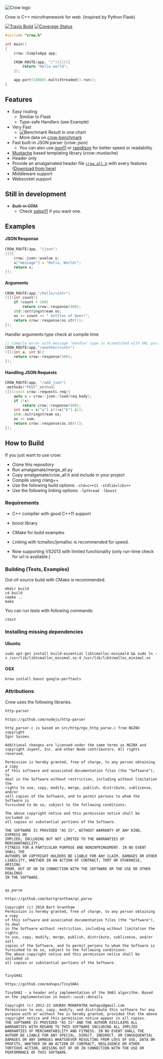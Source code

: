 ![Crow logo](http://i.imgur.com/wqivvjK.jpg)

Crow is C++ microframework for web. (inspired by Python Flask)

[![Travis Build](https://travis-ci.org/ipkn/crow.svg?branch=master)](https://travis-ci.org/ipkn/crow)
[![Coverage Status](https://coveralls.io/repos/ipkn/crow/badge.svg?branch=master)](https://coveralls.io/r/ipkn/crow?branch=master)

```c++
#include "crow.h"

int main()
{
    crow::SimpleApp app;

    CROW_ROUTE(app, "/")([](){
        return "Hello world";
    });

    app.port(18080).multithreaded().run();
}
```

## Features

 - Easy routing
   - Similiar to Flask
   - Type-safe Handlers (see Example)
 - Very Fast
   - ![Benchmark Result in one chart](https://docs.google.com/spreadsheets/d/1KidO9XpuwCRZ2p_JRDJj2aep61H8Sh_KDOhApizv4LE/pubchart?oid=2041467789&format=image)
   - More data on [crow-benchmark](https://github.com/ipkn/crow-benchmark)
 - Fast built-in JSON parser (crow::json)
   - You can also use [json11](https://github.com/dropbox/json11) or [rapidjson](https://github.com/miloyip/rapidjson) for better speed or readability
 - [Mustache](http://mustache.github.io/) based templating library (crow::mustache)
 - Header only
 - Provide an amalgamated header file [`crow_all.h`](https://github.com/ipkn/crow/releases/download/v0.1/crow_all.h) with every features ([Download from here](https://github.com/ipkn/crow/releases/download/v0.1/crow_all.h))
 - Middleware support
 - Websocket support

## Still in development
 - ~~Built-in ORM~~
   - Check [sqlpp11](https://github.com/rbock/sqlpp11) if you want one.

## Examples

#### JSON Response
```c++
CROW_ROUTE(app, "/json")
([]{
    crow::json::wvalue x;
    x["message"] = "Hello, World!";
    return x;
});
```

#### Arguments
```c++
CROW_ROUTE(app,"/hello/<int>")
([](int count){
    if (count > 100)
        return crow::response(400);
    std::ostringstream os;
    os << count << " bottles of beer!";
    return crow::response(os.str());
});
```
Handler arguments type check at compile time
```c++
// Compile error with message "Handler type is mismatched with URL paramters"
CROW_ROUTE(app,"/another/<int>")
([](int a, int b){
    return crow::response(500);
});
```

#### Handling JSON Requests
```c++
CROW_ROUTE(app, "/add_json")
.methods("POST"_method)
([](const crow::request& req){
    auto x = crow::json::load(req.body);
    if (!x)
        return crow::response(400);
    int sum = x["a"].i()+x["b"].i();
    std::ostringstream os;
    os << sum;
    return crow::response{os.str()};
});
```

## How to Build

If you just want to use crow:

 - Clone this repository
 - Run amalgamate/merge_all.py
 - Copy amalgamate/crow_all.h and include in your project
 - Compile using clang++
 - Use the following build options: `-std=c++11 -stdlib=libc++`
 - Use the following linking options: `-lpthread -lboost`

### Requirements

 - C++ compiler with good C++11 support
 - boost library
 - CMake for build examples
 - Linking with tcmalloc/jemalloc is recommended for speed.

 - Now supporting VS2013 with limited functionality (only run-time check for url is available.)

### Building (Tests, Examples)

Out-of-source build with CMake is recommended.

```
mkdir build
cd build
cmake ..
make
```

You can run tests with following commands:
```
ctest
```


### Installing missing dependencies

#### Ubuntu
    sudo apt-get install build-essential libtcmalloc-minimal4 && sudo ln -s /usr/lib/libtcmalloc_minimal.so.4 /usr/lib/libtcmalloc_minimal.so

#### OSX
    brew install boost google-perftools

### Attributions

Crow uses the following libraries.

    http-parser

    https://github.com/nodejs/http-parser

    http_parser.c is based on src/http/ngx_http_parse.c from NGINX copyright
    Igor Sysoev.

    Additional changes are licensed under the same terms as NGINX and
    copyright Joyent, Inc. and other Node contributors. All rights reserved.

    Permission is hereby granted, free of charge, to any person obtaining a copy
    of this software and associated documentation files (the "Software"), to
    deal in the Software without restriction, including without limitation the
    rights to use, copy, modify, merge, publish, distribute, sublicense, and/or
    sell copies of the Software, and to permit persons to whom the Software is
    furnished to do so, subject to the following conditions:

    The above copyright notice and this permission notice shall be included in
    all copies or substantial portions of the Software.

    THE SOFTWARE IS PROVIDED "AS IS", WITHOUT WARRANTY OF ANY KIND, EXPRESS OR
    IMPLIED, INCLUDING BUT NOT LIMITED TO THE WARRANTIES OF MERCHANTABILITY,
    FITNESS FOR A PARTICULAR PURPOSE AND NONINFRINGEMENT. IN NO EVENT SHALL THE
    AUTHORS OR COPYRIGHT HOLDERS BE LIABLE FOR ANY CLAIM, DAMAGES OR OTHER
    LIABILITY, WHETHER IN AN ACTION OF CONTRACT, TORT OR OTHERWISE, ARISING
    FROM, OUT OF OR IN CONNECTION WITH THE SOFTWARE OR THE USE OR OTHER DEALINGS
    IN THE SOFTWARE. 


    qs_parse

    https://github.com/bartgrantham/qs_parse

    Copyright (c) 2010 Bart Grantham
    Permission is hereby granted, free of charge, to any person obtaining a copy
    of this software and associated documentation files (the "Software"), to deal
    in the Software without restriction, including without limitation the rights
    to use, copy, modify, merge, publish, distribute, sublicense, and/or sell
    copies of the Software, and to permit persons to whom the Software is
    furnished to do so, subject to the following conditions:
    The above copyright notice and this permission notice shall be included in
    all copies or substantial portions of the Software.


    TinySHA1

    https://github.com/mohaps/TinySHA1

    TinySHA1 - a header only implementation of the SHA1 algorithm. Based on the implementation in boost::uuid::details

    Copyright (c) 2012-22 SAURAV MOHAPATRA mohaps@gmail.com
    Permission to use, copy, modify, and distribute this software for any purpose with or without fee is hereby granted, provided that the above copyright notice and this permission notice appear in all copies.
    THE SOFTWARE IS PROVIDED "AS IS" AND THE AUTHOR DISCLAIMS ALL WARRANTIES WITH REGARD TO THIS SOFTWARE INCLUDING ALL IMPLIED WARRANTIES OF MERCHANTABILITY AND FITNESS. IN NO EVENT SHALL THE AUTHOR BE LIABLE FOR ANY SPECIAL, DIRECT, INDIRECT, OR CONSEQUENTIAL DAMAGES OR ANY DAMAGES WHATSOEVER RESULTING FROM LOSS OF USE, DATA OR PROFITS, WHETHER IN AN ACTION OF CONTRACT, NEGLIGENCE OR OTHER TORTIOUS ACTION, ARISING OUT OF OR IN CONNECTION WITH THE USE OR PERFORMANCE OF THIS SOFTWARE.

